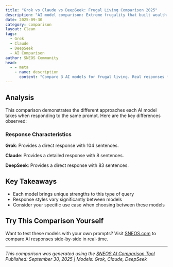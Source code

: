 ```yaml
---
title: "Grok vs Claude vs DeepSeek: Frugal Living Comparison 2025"
description: "AI model comparison: Extreme frugality that built wealth - real stories and strategies..."
date: 2025-09-30
category: comparison
layout: Clean
tags:
  - Grok
  - Claude
  - DeepSeek
  - AI Comparison
author: SNEOS Community
head:
  - - meta
    - name: description
      content: "Compare 3 AI models for frugal living. Real responses from Grok, Claude, DeepSeek with detailed analysis."
---
```


<ChatComparison
  title="Grok vs Claude vs DeepSeek: Frugal Living Comparison 2025"
  prompt="Extreme frugality that built wealth - real stories and strategies"
  :responses='{
    "Grok": "Extreme frugality is a lifestyle choice where individuals prioritize saving and minimizing expenses to an extraordinary degree, often with the goal of building significant wealth, achieving financial independence, or meeting other long-term financial objectives. Below are real-life stories of people who practiced extreme frugality to build wealth, along with strategies they employed to achieve their goals.\n\n---\n\n## Real Stories of Extreme Frugality Leading to Wealth\n\n### 1. **The Millionaire Next Door: Everyday Frugality**\n   - **Story**: In their groundbreaking book *\u0022The Millionaire Next Door\u0022* (1996), authors Thomas J. Stanley and William D. Danko profiled numerous millionaires in the United States. They found that many of these wealthy individuals lived far below their means, avoiding flashy lifestyles. A notable example was a small business owner who drove a 10-year-old car, lived in a modest home, and avoided debt, despite having a net worth of over $3 million.\n   - **How They Did It**: They focused on consistent savings, investing a large portion of their income, and avoiding status symbols. Many prioritized buying used items, cooking at home, and avoiding consumer debt.\n   - **Key Takeaway**: Wealth is often built through disciplined, long-term frugality rather than high income alone. Living below your means allows for compounding wealth through investments.\n\n### 2. **Mr. Money Mustache: Early Retirement Through Frugality**\n   - **Story**: Pete Adeney, better known as \u0022Mr. Money Mustache,\u0022 retired at age 30 after working as a software engineer for just a decade. Along with his wife, he saved over 50% of their income by embracing extreme frugality. By 2005, they had accumulated enough wealth to live off investment income indefinitely.\n   - **How They Did It**: They lived in a modest home, biked instead of driving, cooked meals at home, and avoided unnecessary purchases. Adeney calculates that every dollar saved early in life translates to significantly more wealth due to compound interest.\n   - **Key Takeaway**: Saving a high percentage of income and investing it wisely can lead to financial independence in a short time. Frugality is a powerful tool when paired with intentional investing.\n\n### 3. **Amy Dacyczyn: The Tightwad Gazette**\n   - **Story**: Amy Dacyczyn, author of *\u0022The Tightwad Gazette,\u0022* became a frugality icon in the 1990s by living on a shoestring budget while raising six children. She and her husband saved enough to buy a farmhouse in rural Maine and live debt-free, all on a modest income.\n   - **How They Did It**: Amy practiced extreme frugality by making everything from scratch (e.g., bread, clothing, and gifts), repurposing items, and bartering. She famously calculated that small savings, like reusing aluminum foil, added up over time.\n   - **Key Takeaway**: Paying attention to small, daily savings can have a significant cumulative impact on wealth-building.\n\n### 4. **Warren Buffett: Frugal Despite Billions**\n   - **Story**: Warren Buffett, one of the richest people in the world, is famously frugal. Despite his billions, he still lives in the same modest home in Omaha, Nebraska, that he bought in 1958 for $31,500. He avoids extravagant spending, drives an older car, and eats simple meals (often from McDonald\u0027s).\n   - **How He Did It**: Buffett\u2019s wealth comes from smart investing, but his frugality ensures that he reinvests most of his money rather than spending it. He believes in the principle of delayed gratification.\n   - **Key Takeaway**: Frugality, even at the highest levels of wealth, preserves capital for reinvestment and growth.\n\n### 5. **The Frugalwoods: Escaping the Rat Race**\n   - **Story**: Liz Thames and her husband, known as \u0022The Frugalwoods,\u0022 saved 71% of their income while working in high-paying urban jobs. By age 32, they had enough to retire to a homestead in Vermont, where they live a simple, self-sufficient life.\n   - **How They Did It**: They eliminated unnecessary expenses (e.g., dining out, subscriptions), lived in a small apartment, and saved aggressively. Their goal was financial independence, not just wealth for luxury.\n   - **Key Takeaway**: Frugality can be a means to escape traditional work and live life on your own terms, focusing on what truly matters to you.\n\n---\n\n## Strategies for Extreme Frugality to Build Wealth\n\nExtreme frugality requires discipline, creativity, and a shift in mindset. Here are actionable strategies inspired by the stories above and proven to work:\n\n### 1. **Live Far Below Your Means**\n   - Spend significantly less than you earn. Aim to save 50% or more of your income if possible.\n   - Avoid lifestyle inflation\u2014don\u2019t increase spending as your income grows.\n   - Example: If you earn $50,000 a year, live as if you earn $25,000 and invest the rest.\n\n### 2. **Eliminate High-Cost Habits**\n   - Cut out expensive habits like daily coffee runs, dining out, or impulse shopping.\n   - Replace with low-cost alternatives: brew coffee at home, cook meals in bulk, and shop secondhand.\n   - Example: Skipping a $5 daily coffee saves $1,825 a year.\n\n### 3. **Rethink Transportation**\n   - Avoid car ownership if possible\u2014use public transit, bike, or walk.\n   - If a car is necessary, buy a reliable used vehicle and maintain it yourself.\n   - Example: Mr. Money Mustache primarily bikes, saving thousands annually on gas, insurance, and car payments.\n\n### 4. **Master DIY Skills**\n   - Learn to cook, sew, repair items, and grow your own food to reduce reliance on paid services or products.\n   - Example: Amy Dacyczyn saved hundreds by making clothes and household items instead of buying them.\n\n### 5. **Housing: Minimize Costs**\n   - Live in a smaller, cheaper home or apartment than you can afford.\n   - Consider house-hacking (renting out part of your home) or living with roommates to split costs.\n   - Example: Warren Buffett\u2019s modest home choice preserved his wealth for investment.\n\n### 6. **Avoid Debt Like the Plague**\n   - Pay off high-interest debt (e.g., credit cards) immediately.\n   - Avoid loans for depreciating assets like cars or luxury goods.\n   - Example: Many frugal millionaires in *\u0022The Millionaire Next Door\u0022* avoided debt to keep their money working for them.\n\n### 7. **Invest Aggressively**\n   - Channel savings into low-cost index funds, stocks, or real estate for long-term growth.\n   - Start early to take advantage of compound interest.\n   - Example: Mr. Money Mustache\u2019s investments grew to provide passive income because of early, consistent savings.\n\n### 8. **Question Every Expense**\n   - Before buying anything, ask: Do I need this? Can I get it cheaper or free? Can I borrow or barter for it?\n   - Use the 30-day rule: Wait 30 days before making non-essential purchases to avoid impulse buying.\n   - Example: The Frugalwoods cut out all discretionary spending until their savings goals were met.\n\n### 9. **Leverage Free or Low-Cost Resources**\n   - Use public libraries for books, movies, and internet access.\n   - Take advantage of free community events, workshops, or classes.\n   - Example: Amy Dacyczyn relied on free resources to entertain and educate her family.\n\n### 10. **Adopt a Minimalist Mindset**\n   - Focus on experiences over material possessions.\n   - Declutter and sell unused items for extra cash.\n   - Example: Liz Thames of Frugalwoods found happiness in a simpler life, reducing the desire to spend.\n\n---\n\n## Challenges of Extreme Frugality\nWhile extreme frugality can build wealth, it\u2019s not without challenges:\n- **Social Pressure**: Friends and family may not understand or support your choices, leading to isolation or judgment.\n- **Time and Effort**: DIY and bargain-hunting require significant time and energy.\n- **Quality of Life**: Cutting back too much may lead to burnout or missing out on meaningful experiences.\n\n**Solution**: Balance frugality with personal well-being. Set clear goals (e.g., saving for a specific purpose) to stay motivated, and allow small, intentional splurges that align with your values.\n\n---\n\n## Conclusion\nExtreme frugality has proven to be a powerful wealth-building tool for individuals from various walks of life. Whether it\u2019s Warren Buffett\u2019s modest lifestyle, Mr. Money Mustache\u2019s early retirement, or Amy Dacyczyn\u2019s penny-pinching creativity, these stories demonstrate that disciplined saving and intentional spending can lead to financial freedom. By adopting strategies like living below your means, avoiding debt, and investing consistently, anyone can harness the power of frugality to build wealth over time. Start small, stay consistent, and remember that every dollar saved is a step closer to your financial goals.",
    "Claude": "# Real Stories of Extreme Frugality That Built Wealth\n\n## Notable Examples\n\n### **Ronald Read - The Janitor Millionaire**\n- Gas station attendant and janitor who accumulated $8 million\n- Wore safety pins to hold clothes together, chopped his own firewood\n- Invested consistently in blue-chip dividend stocks\n- Left $6 million to charity upon his death\n\n### **Oseola McCarty - The Washerwoman Philanthropist**\n- Earned living washing and ironing clothes for 75 years\n- Never owned a car, walked everywhere\n- Saved 75% of every dollar earned\n- Donated $150,000 to University of Southern Mississippi\n\n### **Grace Groner - The Secretary Who Left $7 Million**\n- Secretary at Abbott Laboratories for 43 years\n- Lived in same one-bedroom house her entire life\n- Reinvested all dividends from three shares of Abbott stock purchased in 1935\n- Left entire fortune to charity\n\n## Core Strategies These Millionaires Used\n\n### **Housing**\n- Bought modest homes and stayed there for decades\n- Many performed their own maintenance and repairs\n- Avoided lifestyle inflation even as income grew\n- Some lived in inherited family homes\n\n### **Transportation**\n- Drove used cars until they died, then bought another used car\n- Many walked or biked when possible\n- Performed basic car maintenance themselves\n- Avoided car payments by buying with cash\n\n### **Food \u0026 Daily Expenses**\n- Cooked meals at home almost exclusively\n- Grew their own vegetables when possible\n- Used coupons strategically\n- Bought generic brands\n- Repaired items instead of replacing them\n\n### **Investment Philosophy**\n- Started investing early, even with small amounts\n- Focused on dividend-paying blue-chip stocks\n- Reinvested all dividends automatically\n- Never tried to time the market\n- Held investments for decades\n\n## Key Principles\n\n### **Pay Yourself First**\n- Saved 20-50% of income before spending on anything else\n- Automated savings to remove temptation\n- Treated savings as a non-negotiable expense\n\n### **Live Below Your Means**\n- Spent significantly less than they earned at every income level\n- Avoided debt except for mortgages\n- Distinguished between wants and needs ruthlessly\n\n### **Time \u002B Compound Interest**\n- Started young when possible\n- Never touched principal except in true emergencies\n- Understood that time was their greatest asset\n\n## Modern Applications\n\n### **The FIRE Movement Examples**\n- **Mr. Money Mustache**: Retired at 30 by living on $25,000/year while earning $67,000\n- **Early Retirement Extreme**: Jacob Lund Fisker retired in 5 years by living on $7,000 annually\n\n### **Practical Strategies for Today**\n1. **Housing**: House hack, live in smaller spaces, consider geographic arbitrage\n2. **Food**: Meal prep, bulk buying, minimize eating out\n3. **Transportation**: Buy reliable used cars, use public transit, bike commuting\n4. **Entertainment**: Free activities, library resources, community events\n5. **Clothing**: Buy quality used items, repair instead of replace\n\n## The Psychology Behind Success\n\n### **What Made Them Different**\n- Found satisfaction in saving rather than spending\n- Had clear long-term vision of financial independence\n- Weren\u0027t motivated by status symbols\n- Developed strong delayed gratification skills\n\n### **Mental Frameworks**\n- Viewed every purchase through opportunity cost lens\n- Found fulfillment in simple pleasures\n- Maintained optimism about their financial future\n- Stayed consistent through market ups and downs\n\n## Cautions and Balance\n\n### **Potential Downsides**\n- Social isolation from extreme penny-pinching\n- Missing life experiences due to over-saving\n- Health impacts from being too frugal with medical care\n- Relationship strain over money\n\n### **Finding Balance**\n- Spend freely on true values while cutting ruthlessly elsewhere\n- Set aside money for experiences and relationships\n- Don\u0027t sacrifice health for wealth\n- Remember that money is a tool, not the end goal\n\nThe key insight from these stories isn\u0027t necessarily to live as extremely as these individuals did, but to recognize that small, consistent choices compound dramatically over time. Most built their wealth through patient accumulation rather than high incomes or risky investments.",
    "DeepSeek": "Of course. The journey from extreme frugality to wealth isn\u0027t just about being cheap; it\u0027s about a fundamental mindset shift. It\u0027s the conscious choice to live well below your means, not for a life of deprivation, but to purchase your ultimate asset: **freedom and financial independence.**\n\nHere are real stories and the core strategies they used.\n\n---\n\n### Real Stories: From Frugality to Financial Independence\n\n#### 1. The Software Engineer Who Retired at 33\n**The Story:** A classic story from the FIRE (Financial Independence, Retire Early) movement. This individual, often profiled in blogs like \u0022Mr. Money Mustache,\u0022 started as a software engineer with a good salary (~$70k). Instead of inflating his lifestyle, he and his wife lived on a fraction of their income.\n\n**Their Extreme Frugality in Action:**\n*   **Housing:** They bought a modest, affordable house and paid off the mortgage in a few years.\n*   **Transportation:** They famously used a single, used bicycle for most trips and owned one old, reliable car, used sparingly.\n*   **Food:** Almost no restaurants. They cooked all meals from scratch, focusing on inexpensive, bulk ingredients like rice, beans, and seasonal vegetables.\n*   **Discretionary Spending:** Free entertainment (hiking, library books, community events). No expensive hobbies, cable TV, or new gadgets.\n\n**The Wealth-Building Result:** By saving and investing over 60% of their income into low-cost stock market index funds, they amassed a portfolio of around $800,000. Using the \u00224% Rule,\u0022 this generates enough passive income to cover their frugal living expenses indefinitely, granting them freedom in their early 30s.\n\n#### 2. The \u0022Frugalwoods\u0022 Family: Achieving a Homestead Dream\n**The Story:** Liz and Nate Thames were two urban professionals in Cambridge, MA, with high incomes. They felt trapped in a cycle of work and consumerism. They decided on an audacious goal: save enough money to buy a homestead in the woods and achieve financial independence.\n\n**Their Extreme Frugality in Action:**\n*   **The \u0022Frugal Month\u0022 Challenge:** They treated every month as a competition to spend as little as possible.\n*   **Analyzing Every Expense:** They scrutinized every purchase, asking, \u0022Does this add value to our life or just clutter?\u0022 This eliminated most impulse buys.\n*   **DIY Everything:** They learned to cut their own hair, mend clothes, brew coffee, and perform home/car repairs.\n*   **Mindful Socializing:** Instead of expensive dinners out, they hosted potlucks, went for walks, or had game nights.\n\n**The Wealth-Building Result:** In under a decade, they saved a massive portion of their six-figure salaries. They achieved financial independence, bought a 66-acre homestead in Vermont, and now live a self-reliant life, working only on projects they love.\n\n#### 3. The Teacher Who Became a Millionaire\n**The Story:** A story popularized by author Thomas J. Stanley in \u0022The Millionaire Next Door.\u0022 This public school teacher never earned more than $55,000 a year. Colleagues assumed he was struggling, but he and his spouse were quietly building immense wealth.\n\n**Their Extreme Frugality in Action:**\n*   **The Used Car Strategy:** He only bought used cars with cash and drove them for 10\u002B years.\n*   **No Status Symbols:** He avoided buying new clothes, luxury watches, or a lavish house to \u0022keep up with the Joneses.\u0022\n*   **Lifelong Saving Habit:** From his first paycheck, he automatically invested 20% of his income into his retirement account and other investments.\n*   **Side Hustles:** He used his summers off to tutor or teach summer school, investing 100% of that extra income.\n\n**The Wealth-Building Result:** Through consistent, disciplined investing and compound interest over 40 years, his net worth grew to over $2 million. His wealth wasn\u0027t built on a high income, but on a high savings rate and a steadfast refusal to spend on things that didn\u0027t matter to him.\n\n---\n\n### Core Strategies of Extreme Frugality That Builds Wealth\n\nThese stories share a common playbook. It\u0027s not about deprivation for its own sake, but about **optimizing for happiness and freedom.**\n\n#### 1. Aggressive Savings Rate (The Most Important Number)\nWealth isn\u0027t about what you earn; it\u0027s about what you keep. While most people save 5-10%, these individuals save **50-70%** of their after-tax income.\n*   **How:** This requires a radical audit of your three biggest expenses: Housing, Transportation, and Food.\n\n#### 2. Ruthless Expense Optimization\n*   **Housing:** The #1 expense. Strategies include:\n    *   House hacking (renting out rooms).\n    *   Living in a modest home/apartment.\n    *   Moving to a lower-cost-of-living area.\n*   **Transportation:** The #2 wealth killer.\n    *   The \u0022Buy a Used Car with Cash\u0022 rule. Avoid car payments at all costs.\n    *   Use a bicycle or public transit when possible.\n    *   Perform basic maintenance yourself.\n*   **Food:** A highly flexible category.\n    *   \u0022Shop the perimeter\u0022 of the grocery store.\n    *   Plan meals and never waste food.\n    *   Embrace \u0022no-spend\u0022 weekends or months for groceries (using only what\u0027s in the pantry).\n\n#### 3. The Anti-Consumerism Mindset\nThis is the psychological core. It\u0027s a shift from \u0022What can I buy?\u0022 to \u0022What can I *not* buy?\u0022\n*   **Value Experiences Over Things:** They derive happiness from relationships, nature, reading, and hobbies\u2014not from retail therapy.\n*   **Embrace \u0022Enough\u0022:** They define what \u0022enough\u0022 is for them and stop there. A phone is \u0022enough\u0022 when it makes calls and texts; it doesn\u0027t need to be the latest model.\n*   **Delay Gratification:** They understand that every dollar not spent today is a worker for their future freedom.\n\n#### 4. High-Income, Not High Spending\nMany who achieve this use frugality as a multiplier. They may have good salaries, but they live like they don\u0027t. This creates a massive gap between earning and spending that accelerates wealth building. The teacher story proves you don\u0027t *need* a high income, but it certainly speeds up the process if paired with frugality.\n\n#### 5. Automate Investing in Simple, Low-Cost Assets\nThe saved money isn\u0027t sitting in a checking account. It\u0027s automatically funneled into wealth-building assets.\n*   **Primary Vehicle:** Low-cost, broad-market index funds (like S\u0026P 500 or Total Stock Market funds).\n*   **The Power of Compound Interest:** They start early and let their money work for them for decades, undisturbed.\n\n### A Word of Caution: The Balance\n\nExtreme frugality can become counterproductive if it leads to:\n*   **Social Isolation:** Turning down all social invitations can damage relationships.\n*   **Health Neglect:** Skipping doctor\u0027s visits or eating poor-quality food to save money is a bad trade.\n*   **Misery:** The goal is a rich *life*, not just a rich bank account.\n\nThe most successful practitioners are frugal on things they don\u0027t care about, so they can be generous (or spend freely) on the things they truly value\u2014whether that\u0027s travel, charity, or early retirement.\n\n**The ultimate lesson:** Extreme frugality is not an end goal. It is a powerful, temporary tool used to build the life you truly want, free from financial anxiety."
  }'
  published-date="13:47"
/>

## Analysis

This comparison demonstrates the different approaches each AI model takes when responding to the same prompt. Here are the key differences observed:

### Response Characteristics

**Grok**: Provides a direct response with 104 sentences. 

**Claude**: Provides a detailed response with 8 sentences. 

**DeepSeek**: Provides a direct response with 83 sentences. 

## Key Takeaways

- Each model brings unique strengths to this type of query
- Response styles vary significantly between models
- Consider your specific use case when choosing between these models

## Try This Comparison Yourself

Want to test these models with your own prompts? Visit [SNEOS.com](https://sneos.com) to compare AI responses side-by-side in real-time.

---

*This comparison was generated using the [SNEOS AI Comparison Tool](https://sneos.com)*
*Published: September 30, 2025 | Models: Grok, Claude, DeepSeek*
